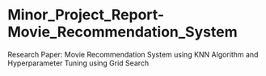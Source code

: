 # Minor_Project_Report-Movie_Recommendation_System
Research Paper: Movie Recommendation System using KNN Algorithm and Hyperparameter Tuning using Grid Search
